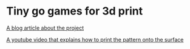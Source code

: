 # Tiny go games for 3d print

[A blog article about the project](https://github.com/benjaminwand/go-game-for-3d-print)

[A youtube video that explains how to print the pattern onto the surface](https://youtu.be/YVKqZ20nSNI)